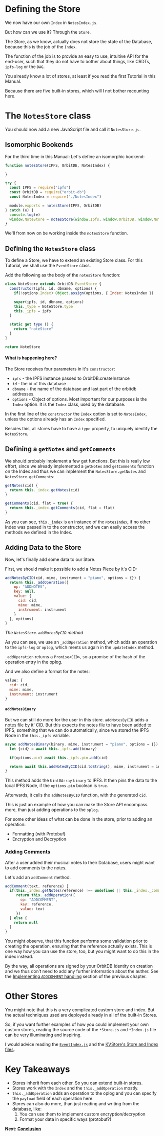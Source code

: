 # Defining the Store
We now have our own
`Index` in `NotesIndex.js`.

But how can we use it?
Through the `Store`.

The Store, as we know,
actually does not store
the state of the Database,
because this is the
job of the `Index`.

The function of the job is
to provide an easy
to use, intuitive API
for the end-user,
such that they do not
have to bother about
things, like CRDTs,
`ipfs-log` or the `DAG`.

You already know a lot
of stores, at least
if you read the first
Tutorial in this Manual.

Because there are five built-in
stores, which will I not bother recounting here.

# The `NotesStore` class
You should now add a new JavaScript file
and call it `NotesStore.js`.

## Isomorphic Bookends
For the third time in this Manual:
Let's define an isomorphic bookend:
```js
function notesStore(IPFS, OrbitDB, NotesIndex) {

}

try {
  const IPFS = require("ipfs")
  const OrbitDB = require("orbit-db")
  const NotesIndex = require("./NotesIndex")

  module.exports = notesStore(IPFS, OrbitDB)
} catch (e) {
  console.log(e)
  window.NoteStore = notesStore(window.Ipfs, window.OrbitDB, window.NotesIndex)
}
```
We'll from now on be working inside the `notesStore` function.

## Defining the `NotesStore` class
To define a Store, we have to extend
an existing Store class.
For this Tutorial, we shall use the `EventStore` class.

Add the following as the body of the `notesStore` function:
```js
class NoteStore extends OrbitDB.EventStore {
  constructor(ipfs, id, dbname, options) {
    if(!options.Index) Object.assign(options, { Index: NotesIndex })

    super(ipfs, id, dbname, options)
    this._type = NoteStore.type
    this._ipfs = ipfs
  }

  static get type () {
    return "noteStore"
  }
}

return NoteStore
```
#### What is happening here?
The Store receives four parameters in it's `constructor`:
- `ipfs` - the IPFS instance passed to OrbitDB.createInstance
- `id` - the id of this database
- `dbname` - the name of the database and last part of the orbitdb addresses.
- `options` - Object of options. Most important for our purposes is the `Index` option.
It is the `Index` class, used by the database.

In the first line of the `constructor`
the `Index` option is set to `NotesIndex`, unless
the options already has an `Index` specified.

Besides this, all stores have to have a `type` property,
to uniquely identify the `NotesStore`.

## Defining a `getNotes` and `getComments`
We should probably implement a few get
functions. But this is really low effort,
since we already implemented a `getNotes` and `getComments`
function on the Index and thus we can implement
the `NotesStore.getNotes` and `NotesStore.getComments`:
```js
getNotes(cid) {
  return this._index.getNotes(cid)
}

getComments(cid, flat = true) {
  return this._index.getComments(cid, flat = flat)
}
```
As you can see, `this._index` is an instance of the `NotesIndex`,
if no other Index was passed in to the constructor,
and we can easily access the methods we defined in the Index.

## Adding Data to the Store
Now, let's finally add some data
to our Store.

First, we should make it possible
to add a Notes Piece by it's CID:
```js
addNotesByCID(cid, mime, instrument = "piano", options = {}) {
  return this._addOperation({
    op: "ADDNOTES",
    key: null,
    value: {
      cid: cid,
      mime: mime,
      instrument: instrument
    }
  }, options)
}
```
*The `NotesStore.addNotesByCID` method*

As you can see, we use an `_addOperation`
method, which adds an operation
to the `ipfs-log` or `oplog`, which
meets us again in the `updateIndex` method.

`_addOperation` returns a `Promise<CID>`,
so a promise of the hash of the operation
entry in the oplog.

And we also define a format for the notes:
```js
value: {
  cid: cid,
  mime: mime,
  instrument: instrument
}
```

#### `addNotesBinary`
But we can still do more for the user
in this store.
`addNotesByCID` adds a notes file by it' CID.
But this expects the notes file to have been
added to IPFS, something that we can
do automatically, since we stored the
IPFS Node in the `this._ipfs` variable.
```js
async addNotesBinary(binary, mime, instrument = "piano", options = {}) {
  let {cid} = await this._ipfs.add(binary)

  if(options.pin) await this._ipfs.pin.add(cid)

  return await this.addNotesByCID(cid.toString(), mime, instrument = instrument, options = options)
}
```
This method adds the `Uint8Array` `binary` to IPFS.
It then pins the data to the local IPFS Node,
if the `options.pin` boolean is `true`.

Afterwards, it calls the `addNotesByCID` function,
with the generated `cid`.

This is just an example of how you
can make the Store API encompass more,
than just adding operations to the `oplog`.

For some other ideas of what can be done in the store,
prior to adding an operation:
- Formatting (with Protobuf)
- Encryption and Decryption

### Adding Comments
After a user added their
musical notes to their Database,
users might want to add comments
to the notes.

Let's add an `addComment` method.
```js
addComment(text, reference) {
  if(this._index.getNotes(reference) !== undefined || this._index._comments[reference] !== undefined) {
     return this._addOperation({
       op: "ADDCOMMENT",
       key: reference,
       value: text
     })
  } else {
    return null
  }
}
```
You might observe, that this function performs
some validation prior to creating the operation,
ensuring that the reference actually exists.
This is one way how you can use the store, too,
but you might want to do this in the index instead.

By the way, all operations are signed by
your OrbitDB Identity on creation and
we thus don't need to add any further
information about the auther.
See the [Implementing `ADDCOMMENT` handling](03_Defining_the_Index.md#Implementing-ADDCOMMENT-handling)
section of the previous chapter.

# Other Stores
You might note that this is a very complicated
custom store and index.
But the actual techniques used
are deployed already in all of the
built-in Stores.

So, if you want further examples of how
you could implement your own custom
stores, reading the source code of the
`*Store.js` and `*Index.js` file
can be very illuminating and inspiring.

I would advice reading the [`EventIndex.js`](https://github.com/orbitdb/orbit-db-eventstore/blob/main/src/EventIndex.js)
and the [KVStore's Store and Index files](https://github.com/orbitdb/orbit-db-kvstore/blob/main/src/).

# Key Takeaways
- Stores inherit from each other. So you can extend built-in stores.
- Stores work with the `Index` and the `this._addOperation` mostly.
- `this._addOperation` adds an operation to the oplog and you can specify the `payload` field of each operation here.
- Stores can also do more, than just reading and writing from the database, like:
  1. You can use them to implement custom encryption/decryption
  2. Format your data in specific ways (protobuf?)


**Next: [Conclusion](05_Conclusion.md)**
